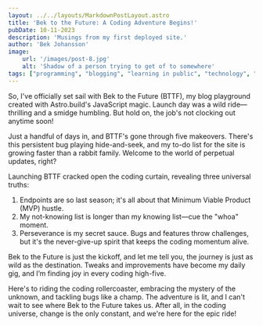 ```yaml
---
layout: ../../layouts/MarkdownPostLayout.astro
title: 'Bek to the Future: A Coding Adventure Begins!'
pubDate: 10-11-2023
description: 'Musings from my first deployed site.'
author: 'Bek Johansson'
image:
    url: '/images/post-8.jpg'
    alt: 'Shadow of a person trying to get of to somewhere'
tags: ["programming", "blogging", "learning in public", "technology", "self-care"]
---
```


So, I've officially set sail with Bek to the Future (BTTF), my blog playground created with Astro.build's JavaScript magic. Launch day was a wild ride—thrilling and a smidge humbling. But hold on, the job's not clocking out anytime soon!

Just a handful of days in, and BTTF's gone through five makeovers. There's this persistent bug playing hide-and-seek, and my to-do list for the site is growing faster than a rabbit family. Welcome to the world of perpetual updates, right?

Launching BTTF cracked open the coding curtain, revealing three universal truths:
1. Endpoints are so last season; it's all about that Minimum Viable Product (MVP) hustle.
2. My not-knowing list is longer than my knowing list—cue the "whoa" moment.
3. Perseverance is my secret sauce. Bugs and features throw challenges, but it's the never-give-up spirit that keeps the coding momentum alive.

Bek to the Future is just the kickoff, and let me tell you, the journey is just as wild as the destination. Tweaks and improvements have become my daily gig, and I’m finding joy in every coding high-five.

Here's to riding the coding rollercoaster, embracing the mystery of the unknown, and tackling bugs like a champ. The adventure is lit, and I can't wait to see where Bek to the Future takes us. After all, in the coding universe, change is the only constant, and we're here for the epic ride! 
